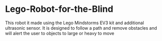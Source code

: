 # Lego-Robot-for-the-Blind
This robot it made using the Lego Mindstorms EV3 kit and additional ultrasonic sensor. It is designed to follow a path and remove obstacles and will alert the user to objects to large or heavy to move
